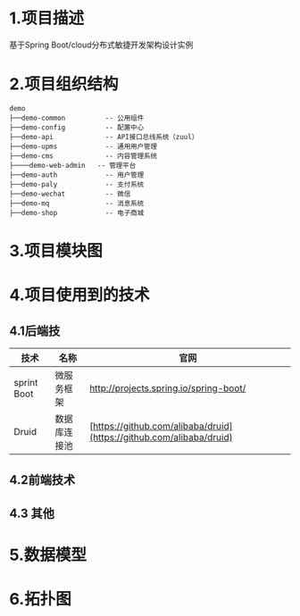 # 1.项目描述
基于Spring Boot/cloud分布式敏捷开发架构设计实例

# 2.项目组织结构
``` 
demo
├──demo-common          -- 公用组件
├──demo-config          -- 配置中心
├──demo-api             -- API接口总线系统（zuul）
├──demo-upms            -- 通用用户管理
├──demo-cms             -- 内容管理系统
├────demo-web-admin   -- 管理平台
├──demo-auth            -- 用户管理
├──demo-paly            -- 支付系统
├──demo-wechat          -- 微信
├──demo-mq              -- 消息系统
├──demo-shop            -- 电子商城
```

# 3.项目模块图


# 4.项目使用到的技术
## 4.1后端技
技术 | 名称 | 官网
----|------|----
sprint Boot | 微服务框架 |http://projects.spring.io/spring-boot/
Druid | 数据库连接池  | [https://github.com/alibaba/druid](https://github.com/alibaba/druid)

## 4.2前端技术

## 4.3 其他

# 5.数据模型

# 6.拓扑图

